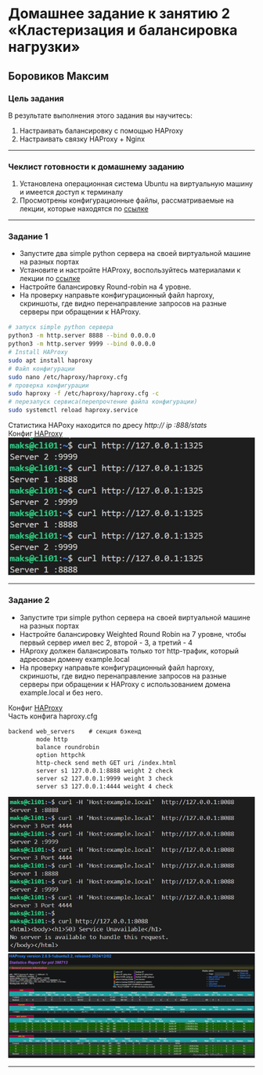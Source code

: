 # Домашнее задание к занятию 2 «Кластеризация и балансировка нагрузки»

## Боровиков Максим

### Цель задания
В результате выполнения этого задания вы научитесь:
1. Настраивать балансировку с помощью HAProxy
2. Настраивать связку HAProxy + Nginx

------

### Чеклист готовности к домашнему заданию

1. Установлена операционная система Ubuntu на виртуальную машину и имеется доступ к терминалу
2. Просмотрены конфигурационные файлы, рассматриваемые на лекции, которые находятся по [ссылке](2/)

------

### Задание 1
- Запустите два simple python сервера на своей виртуальной машине на разных портах
- Установите и настройте HAProxy, воспользуйтесь материалами к лекции по [ссылке](2/)
- Настройте балансировку Round-robin на 4 уровне.
- На проверку направьте конфигурационный файл haproxy, скриншоты, где видно перенаправление запросов на разные серверы при обращении к HAProxy.

```bash
# запуск simple python сервера
python3 -m http.server 8888 --bind 0.0.0.0
python3 -m http.server 9999 --bind 0.0.0.0
# Install HAProxy
sudo apt install haproxy
# Файл конфигурации
sudo nano /etc/haproxy/haproxy.cfg
# проверка конфигурации
sudo haproxy -f /etc/haproxy/haproxy.cfg -c
# перезапуск сервиса(перепрочтение файла конфигурации)
sudo systemctl reload haproxy.service
```
Статистика HAPoxy находится по дресу *http:// ip :888/stats*  
Конфиг [HAProxy](config/haproxy01.cfg)  
![check01](img/check_tcp.JPG)  

------

### Задание 2
- Запустите три simple python сервера на своей виртуальной машине на разных портах
- Настройте балансировку Weighted Round Robin на 7 уровне, чтобы первый сервер имел вес 2, второй - 3, а третий - 4
- HAproxy должен балансировать только тот http-трафик, который адресован домену example.local
- На проверку направьте конфигурационный файл haproxy, скриншоты, где видно перенаправление запросов на разные серверы при обращении к HAProxy c использованием домена example.local и без него.  

Конфиг [HAProxy](config/haproxy02.cfg)  
Часть конфига haproxy.cfg
```
backend web_servers    # секция бэкенд
        mode http
        balance roundrobin
        option httpchk
        http-check send meth GET uri /index.html
        server s1 127.0.0.1:8888 weight 2 check
        server s2 127.0.0.1:9999 weight 3 check
        server s3 127.0.0.1:4444 weight 4 check
```

![check_task02](img/check_task02.JPG)  
![HAProxy_stats](img/HAProxy_stats.JPG)  

---
